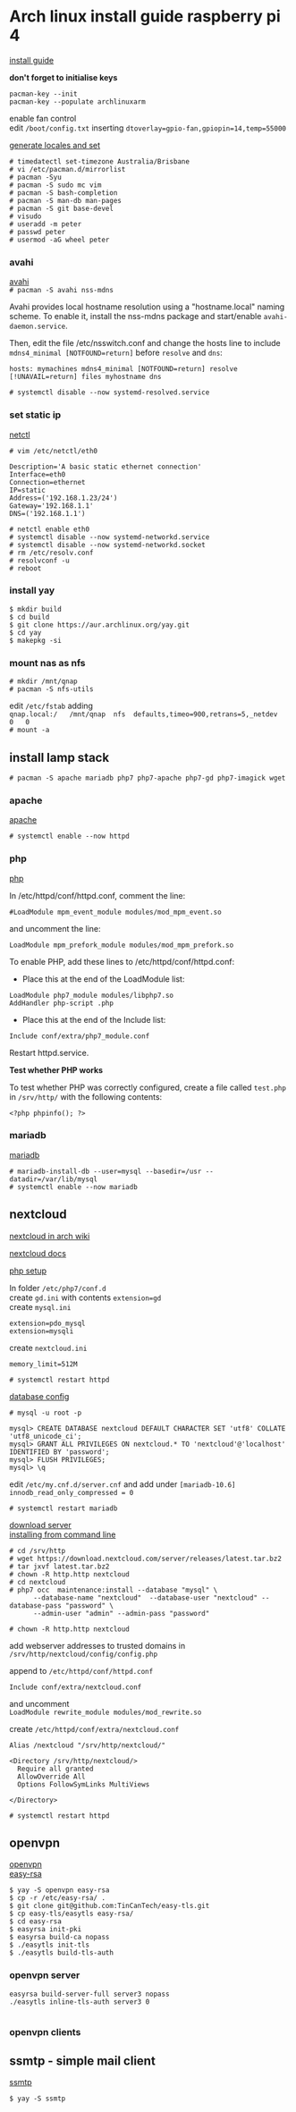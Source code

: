 [modeline]: # ( vim: set ft=markdown sts=4 sw=4 et: )


# Arch linux install guide raspberry pi 4

[install guide](https://archlinuxarm.org/platforms/armv8/broadcom/raspberry-pi-4)  

**don't forget to initialise keys**  
```
pacman-key --init
pacman-key --populate archlinuxarm
```

enable fan control  
edit `/boot/config.txt` inserting `dtoverlay=gpio-fan,gpiopin=14,temp=55000`  

[generate locales and set](https://wiki.archlinux.org/title/locale#Generating_locales)

`# timedatectl set-timezone Australia/Brisbane`  
`# vi /etc/pacman.d/mirrorlist`  
`# pacman -Syu`  
`# pacman -S sudo mc vim`  
`# pacman -S bash-completion`  
`# pacman -S man-db man-pages`  
`# pacman -S git base-devel`  
`# visudo`  
`# useradd -m peter`  
`# passwd peter`  
`# usermod -aG wheel peter`  

### avahi

[avahi](https://wiki.archlinux.org/title/avahi)  
`# pacman -S avahi nss-mdns`  

Avahi provides local hostname resolution using a "hostname.local" naming scheme. To enable it, install the nss-mdns package and start/enable `avahi-daemon.service`.

Then, edit the file /etc/nsswitch.conf and change the hosts line to include `mdns4_minimal [NOTFOUND=return]` before `resolve` and `dns`:

`hosts: mymachines mdns4_minimal [NOTFOUND=return] resolve [!UNAVAIL=return] files myhostname dns`


`# systemctl disable --now systemd-resolved.service`  




### set static ip

[netctl](https://wiki.archlinux.org/title/netctl)


`# vim /etc/netctl/eth0`
```
Description='A basic static ethernet connection'
Interface=eth0
Connection=ethernet
IP=static
Address=('192.168.1.23/24')
Gateway='192.168.1.1'
DNS=('192.168.1.1')
```

`# netctl enable eth0`  
`# systemctl disable --now systemd-networkd.service`  
`# systemctl disable --now systemd-networkd.socket`  
`# rm /etc/resolv.conf`  
`# resolvconf -u`  
`# reboot  `

### install yay

```
$ mkdir build
$ cd build
$ git clone https://aur.archlinux.org/yay.git
$ cd yay
$ makepkg -si
```

### mount nas as nfs

```
# mkdir /mnt/qnap
# pacman -S nfs-utils
```
edit `/etc/fstab` adding  
`qnap.local:/	/mnt/qnap  nfs 	defaults,timeo=900,retrans=5,_netdev	0	0`  
`# mount -a`  
                                                                                                                          



## install lamp stack

`# pacman -S apache mariadb php7 php7-apache php7-gd php7-imagick wget`

### apache

[apache](https://wiki.archlinux.org/title/Apache_HTTP_Server)

`# systemctl enable --now httpd`  


### php

[php](https://wiki.archlinux.org/title/Apache_HTTP_Server#PHP)  


In /etc/httpd/conf/httpd.conf, comment the line:

`#LoadModule mpm_event_module modules/mod_mpm_event.so`

and uncomment the line:

`LoadModule mpm_prefork_module modules/mod_mpm_prefork.so`

To enable PHP, add these lines to /etc/httpd/conf/httpd.conf:

* Place this at the end of the LoadModule list:

```
LoadModule php7_module modules/libphp7.so
AddHandler php-script .php
```
* Place this at the end of the Include list:
```
Include conf/extra/php7_module.conf
```
Restart httpd.service. 

**Test whether PHP works**

To test whether PHP was correctly configured, create a file called `test.php` in `/srv/http/` with the following contents:

```
<?php phpinfo(); ?>
```


### mariadb

[mariadb](https://wiki.archlinux.org/title/MariaDB)

```
# mariadb-install-db --user=mysql --basedir=/usr --datadir=/var/lib/mysql
# systemctl enable --now mariadb

```

## nextcloud

[nextcloud in arch wiki](https://wiki.archlinux.org/title/Nextcloud)

[nextcloud docs](https://docs.nextcloud.com/server/latest/admin_manual/installation/source_installation.html)  

[php setup](https://docs.nextcloud.com/server/latest/admin_manual/installation/source_installation.html#prerequisites-label)  

In folder `/etc/php7/conf.d`  
create `gd.ini` with contents `extension=gd`  
create `mysql.ini`  
```
extension=pdo_mysql
extension=mysqli
```  

create `nextcloud.ini`   
```
memory_limit=512M
```

`# systemctl restart httpd`


[database config](https://docs.nextcloud.com/server/latest/admin_manual/configuration_database/linux_database_configuration.html)

```
# mysql -u root -p

mysql> CREATE DATABASE nextcloud DEFAULT CHARACTER SET 'utf8' COLLATE 'utf8_unicode_ci';
mysql> GRANT ALL PRIVILEGES ON nextcloud.* TO 'nextcloud'@'localhost' IDENTIFIED BY 'password';
mysql> FLUSH PRIVILEGES;
mysql> \q
```
edit `/etc/my.cnf.d/server.cnf` and add under `[mariadb-10.6]`  
`innodb_read_only_compressed = 0`

`# systemctl restart mariadb`



[download server](https://nextcloud.com/install/#instructions-server)  
[installing from command line](https://docs.nextcloud.com/server/latest/admin_manual/installation/command_line_installation.html)  

```
# cd /srv/http
# wget https://download.nextcloud.com/server/releases/latest.tar.bz2
# tar jxvf latest.tar.bz2
# chown -R http.http nextcloud
# cd nextcloud
# php7 occ  maintenance:install --database "mysql" \
      --database-name "nextcloud"  --database-user "nextcloud" --database-pass "password" \
      --admin-user "admin" --admin-pass "password"
 
# chown -R http.http nextcloud
```

add webserver addresses to trusted domains in `/srv/http/nextcloud/config/config.php`

append to `/etc/httpd/conf/httpd.conf`

`Include conf/extra/nextcloud.conf`  

and uncomment  
`LoadModule rewrite_module modules/mod_rewrite.so`




create `/etc/httpd/conf/extra/nextcloud.conf`
```
Alias /nextcloud "/srv/http/nextcloud/"

<Directory /srv/http/nextcloud/>
  Require all granted
  AllowOverride All
  Options FollowSymLinks MultiViews

</Directory>

```



`# systemctl restart httpd`


## openvpn

[openvpn](https://wiki.archlinux.org/title/OpenVPN)  
[easy-rsa](https://community.openvpn.net/openvpn/wiki/EasyRSA3-OpenVPN-Howto#PKIprocedure:ProducingyourcompletePKIontheCAmachine)  

```
$ yay -S openvpn easy-rsa  
$ cp -r /etc/easy-rsa/ .  
$ git clone git@github.com:TinCanTech/easy-tls.git  
$ cp easy-tls/easytls easy-rsa/  
$ cd easy-rsa  
$ easyrsa init-pki  
$ easyrsa build-ca nopass  
$ ./easytls init-tls
$ ./easytls build-tls-auth

```
### openvpn server
```
easyrsa build-server-full server3 nopass
./easytls inline-tls-auth server3 0


```
### openvpn clients



## ssmtp - simple mail client

[ssmtp](https://wiki.archlinux.org/title/SSMTP)

`$ yay -S ssmtp`
